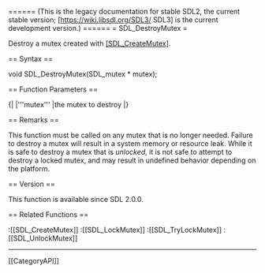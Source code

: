 ====== (This is the legacy documentation for stable SDL2, the current stable version; [https://wiki.libsdl.org/SDL3/ SDL3] is the current development version.) ======
= SDL_DestroyMutex =

Destroy a mutex created with [[SDL_CreateMutex]]().

== Syntax ==

<syntaxhighlight lang='c'>
void SDL_DestroyMutex(SDL_mutex * mutex);
</syntaxhighlight>

== Function Parameters ==

{|
|'''mutex'''
|the mutex to destroy
|}

== Remarks ==

This function must be called on any mutex that is no longer needed. Failure
to destroy a mutex will result in a system memory or resource leak. While
it is safe to destroy a mutex that is _unlocked_, it is not safe to attempt
to destroy a locked mutex, and may result in undefined behavior depending
on the platform.

== Version ==

This function is available since SDL 2.0.0.

== Related Functions ==

:[[SDL_CreateMutex]]
:[[SDL_LockMutex]]
:[[SDL_TryLockMutex]]
:[[SDL_UnlockMutex]]

----
[[CategoryAPI]]


